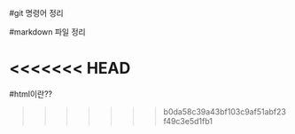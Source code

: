 #git 명령어 정리

#markdown 파일 정리

<<<<<<< HEAD
=======
#html이란??
>>>>>>> b0da58c39a43bf103c9af51abf23f49c3e5d1fb1
